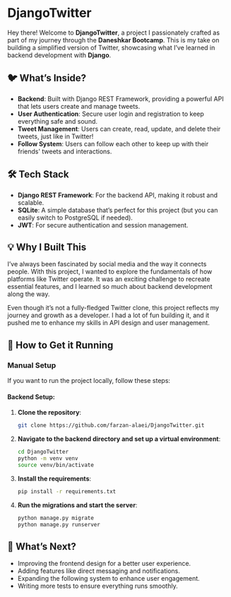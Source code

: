 # DjangoTwitter

Hey there! Welcome to **DjangoTwitter**, a project I passionately crafted as part of my journey through the **Daneshkar
Bootcamp**. This is my take on building a simplified version of Twitter, showcasing what I’ve learned in backend
development with **Django**.

## 🐦 What’s Inside?

- **Backend**: Built with Django REST Framework, providing a powerful API that lets users create and manage tweets.
- **User Authentication**: Secure user login and registration to keep everything safe and sound.
- **Tweet Management**: Users can create, read, update, and delete their tweets, just like in Twitter!
- **Follow System**: Users can follow each other to keep up with their friends' tweets and interactions.

## 🛠 Tech Stack

- **Django REST Framework**: For the backend API, making it robust and scalable.
- **SQLite**: A simple database that’s perfect for this project (but you can easily switch to PostgreSQL if needed).
- **JWT**: For secure authentication and session management.

## 💡 Why I Built This

I’ve always been fascinated by social media and the way it connects people. With this project, I wanted to explore the
fundamentals of how platforms like Twitter operate. It was an exciting challenge to recreate essential features, and I
learned so much about backend development along the way.

Even though it’s not a fully-fledged Twitter clone, this project reflects my journey and growth as a developer. I had a
lot of fun building it, and it pushed me to enhance my skills in API design and user management.

## 🚀 How to Get it Running

### Manual Setup

If you want to run the project locally, follow these steps:

#### Backend Setup:

1. **Clone the repository**:
   ```bash
   git clone https://github.com/farzan-alaei/DjangoTwitter.git
   ```

2. **Navigate to the backend directory and set up a virtual environment**:
   ```bash
   cd DjangoTwitter
   python -m venv venv
   source venv/bin/activate
   ```

3. **Install the requirements**:
   ```bash
   pip install -r requirements.txt
   ```

4. **Run the migrations and start the server**:
   ```bash
   python manage.py migrate
   python manage.py runserver
   ```

## 🔮 What’s Next?

- Improving the frontend design for a better user experience.
- Adding features like direct messaging and notifications.
- Expanding the following system to enhance user engagement.
- Writing more tests to ensure everything runs smoothly.